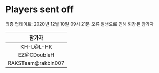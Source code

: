 # Players sent off
최종 업데이트: 2020년 12월 10일 09시 21분
오류 발생으로 인해 퇴장된 참가자




| 참가자 |
|:---:|
| KH-L@L-HK |
| EZ@CDoubleH |
| RAKSTeam@rakbin007 |